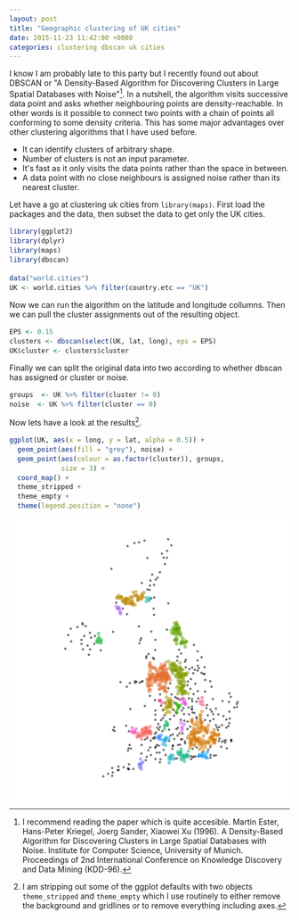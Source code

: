 ```yaml
---
layout: post
title: "Geographic clustering of UK cities"
date: 2015-11-23 11:42:00 +0000
categories: clustering dbscan uk cities 
---
```


I know I am probably late to this party but I recently found out about DBSCAN or "A 
Density-Based Algorithm for Discovering Clusters in Large Spatial Databases with Noise"[^1]. In a nutshell, the algorithm visits successive data point and asks whether neighbouring points are density-reachable. In other words is it possible to connect two points with a chain of points all conforming to some density criteria. This has some major advantages over other clustering algorithms that I have used before.

* It can identify clusters of arbitrary shape.
* Number of clusters is not an input parameter.
* It's fast as it only visits the data points rather than the space in between.
* A data point with no close neighbours is assigned noise rather than its nearest cluster.

Let have a go at clustering uk cities from `library(maps)`. First load the packages and the data, then subset the data to get only the UK cities.


```r
library(ggplot2)
library(dplyr)
library(maps)
library(dbscan)

data("world.cities")
UK <- world.cities %>% filter(country.etc == "UK")
```

Now we can run the algorithm on the latitude and longitude collumns. Then we can pull the cluster assignments out of the resulting object.


```r
EPS <- 0.15
clusters <- dbscan(select(UK, lat, long), eps = EPS)
UK$cluster <- clusters$cluster
```



Finally we can split the original data into two according to whether dbscan has assigned or cluster or noise.


```r
groups  <- UK %>% filter(cluster != 0)
noise  <- UK %>% filter(cluster == 0)
```

Now lets have a look at the results[^2].


```r
ggplot(UK, aes(x = long, y = lat, alpha = 0.5)) + 
  geom_point(aes(fill = "grey"), noise) +
  geom_point(aes(colour = as.factor(cluster)), groups,
             size = 3) +
  coord_map() +
  theme_stripped +
  theme_empty +
  theme(legend.position = "none")
```

![plot of chunk unnamed-chunk-5](/figure/source/2015-11-23-DBScan-UK/unnamed-chunk-5-1.png) 

[^1]: I recommend reading the paper which is quite accesible. Martin Ester, Hans-Peter Kriegel, Joerg Sander, Xiaowei Xu (1996). A Density-Based Algorithm for Discovering Clusters in Large Spatial Databases with Noise. Institute for Computer Science, University of Munich. Proceedings of 2nd International Conference on Knowledge Discovery and Data Mining (KDD-96).

[^2]: I am stripping out some of the ggplot defaults with two objects `theme_stripped` and `theme_empty` which I use routinely to either remove the background and gridlines or to remove everything including axes.
